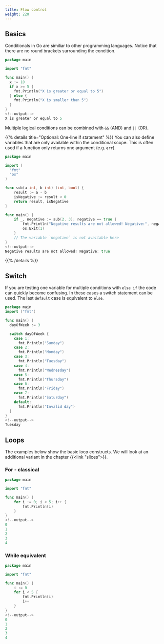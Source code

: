 ```yaml
---
title: Flow control
weight: 220
---
```


## Basics

Conditionals in Go are similiar to other programming languages. Notice that there are no round brackets surrounding the condition.

```go
package main

import "fmt"

func main() {
  x := 10
  if x >= 5 {
    fmt.Println("X is greater or equal to 5")
  } else {
    fmt.Println("X is smaller than 5")
  }
}
<!--output-->
X is greater or equal to 5
```

Multiple logical conditions can be combined with `&&` (AND) and `||` (OR).

{{% details title="Optional: One-line if statement" %}}
You can also define variables that are only available within the conditional scope. This is often used if a function only returns one argument (e.g. `err`).

```go {hl_lines="15"}
package main

import (
  "fmt"
  "os"
)

func sub(a int, b int) (int, bool) {
    result := a - b
    isNegative := result < 0
    return result, isNegative
}

func main() {
    if _, negative := sub(2, 3); negative == true {
        fmt.Println("Negative results are not allowed! Negative:", negative)
        os.Exit(1)
    }
    // The variable `negative` is not available here
}
<!--output-->
Negative results are not allowed! Negative: true
```
{{% /details %}}


## Switch

If you are testing one variable for multiple conditions with `else if` the code can quickly become confusing. In these cases a switch statement can be used. The last `default` case is equivalent to `else`.

```go
package main
import ("fmt")

func main() {
  dayOfWeek := 3

  switch dayOfWeek {
    case 1:
      fmt.Println("Sunday")
    case 2:
      fmt.Println("Monday")
    case 3:
      fmt.Println("Tuesday")
    case 4:
      fmt.Println("Wednesday")
    case 5:
      fmt.Println("Thursday")
    case 6:
      fmt.Println("Friday")
    case 7:
      fmt.Println("Saturday")
    default:
      fmt.Println("Invalid day")
  }
}
<!--output-->
Tuesday
```


## Loops

The examples below show the basic loop constructs. We will look at an additional variant in the chapter {{<link "slices">}}.


### For - classical

```go
package main

import "fmt"

func main() {
    for i := 0; i < 5; i++ {
        fmt.Println(i)
    }
}
<!--output-->
0
1
2
3
4
```


### While equivalent

```go
package main

import "fmt"

func main() {
    i := 0
    for i < 5 {
        fmt.Println(i)
        i++
    }
}
<!--output-->
0
1
2
3
4
```
